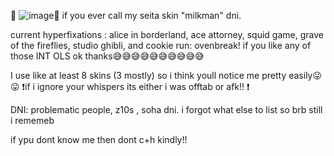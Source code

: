 🎇 ![image](https://github.com/user-attachments/assets/69fb7735-4fe0-4a11-8d86-c2327bf34e9c)🎇
if you ever call my seita skin "milkman" dni. 


current hyperfixations : alice in borderland, ace attorney, squid game, grave of the fireflies, studio ghibli, and cookie run: ovenbreak! if you like any of those INT OLS ok thanks😅😅😅😅😅😅😅😅😅😅

I use like at least 8 skins (3 mostly) so i think youll notice me pretty easily😛😛 
❗️if i ignore your whispers its either i was offtab or afk!! ❗️


DNI: problematic people, z10s , soha dni.  i forgot what else to list so brb still i rememeb

if ypu dont know me then dont c+h kindly!!


<!---
eve102/eve102 is a ✨ special ✨ repository because its `README.md` (this file) appears on your GitHub profile.
You can click the Preview link to take a look at your changes.
--->
